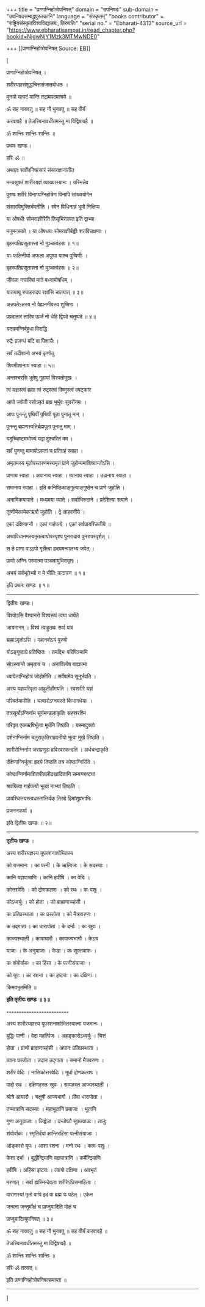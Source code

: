 +++
title = "प्राणाग्निहोत्रोपनिषत्"
domain = "उपनिषदः"
sub-domain = "उपनिषदसम्बद्धपुस्तकानि"
language = "संस्कृतम्"
"books contributor" = "राष्ट्रियसंस्कृतविश्वविद्यालयः, तिरुपतिः"
"serial no." = "Ebharati-4313"
source_url = "https://www.ebharatisampat.in/read_chapter.php?bookid=NjgwNjY1Mzk3MTMwNDE0"

+++
[[प्राणाग्निहोत्रोपनिषत्	Source: [EB](https://www.ebharatisampat.in/read_chapter.php?bookid=NjgwNjY1Mzk3MTMwNDE0)]]

\[





प्राणाग्निहोत्रोपनिषत् ।



शरीरयज्ञसंशुद्धचित्तसंजातबोधतः ।

मुनयो यत्पदं यान्ति तद्रामपदमाश्रये ॥

ॐ सह नाववतु ॥ सह नौ भुनक्तु ॥ सह वीर्यं

करवावहै ॥ तेजस्विनावधीतमस्तु मा विद्विषावहै ॥

ॐ शान्तिः शान्तिः शान्तिः ॥



प्रथमः खण्डः।

हरिः ॐ ॥

अथातः सर्वोपनिषत्सारं संसारज्ञानातीत

मन्त्रसूक्तं शारीरयज्ञं व्याख्यास्यामः । यस्मिन्नेव

पुरुषः शरीरे विनाप्यग्निहोत्रेण विनापि सांख्ययोगेन

संसारविमुक्तिर्भवतीति । स्वेन विधिनान्नं भूमौ निक्षिप्य

या ओषधीः सोमराज्ञीरिति तिसृभिरन्नपत इति द्वाभ्या

मनुमन्त्रयते । या ओषधयः सोमराज्ञीर्बह्वीः शतविचक्षणाः ।

बृहस्पतिप्रसूतास्ता नो मुञ्चत्वंहसः ॥ १॥

याः फलिनीर्या अफला अपुष्पा याश्च पुष्पिणीः ।

बृहस्पतिप्रसूतास्ता नो मुञ्चत्वंहसः ॥ २॥

जीवला नघारिषां माते बध्नामोषधिम् ।

यातयायु रुपाहरादप रक्षांसि चातयात् ॥ ३॥

अन्नपतेऽन्नस्य नो वेह्यनमीवस्य शुष्मिणः ।

प्रप्रदातारं तारिष ऊर्जं नो धेहि द्विपदे चतुष्पदे ॥ ४॥

यदन्नमग्निर्बहुधा विराद्धि

 रुद्रैः प्रजग्धं यदि वा पिशाचैः ।

सर्वं तदीशानो अभयं कृणोतु

 शिवमीशानाय स्वाहा ॥ ५॥

अन्तश्चरसि भूतेषु गुहायां विश्वतोमुखः ।

त्वं यज्ञस्त्वं ब्रह्मा त्वं रुद्रस्तवं विष्णुस्त्वं वषट्कार

आपो ज्योती रसोऽमृतं ब्रह्म भूर्भुवः सुवरोंनमः ।

आपः पुनन्तु पृथिवीं पृथिवी पूता पुनातु माम् ।

पुनन्तु ब्रह्मणस्पतिर्ब्रह्मपूता पुनातु माम् ।

यदुच्च्हिष्टमभोज्यं यद्वा दुश्चरितं मम ।

सर्वं पुनन्तु मामापोऽसतां च प्रतिग्रहं स्वाहा ।

अमृतमस्य मृतोपस्तरणमस्यमृतं प्राणे जुहोम्यमाशिष्यान्तोऽसि ।

प्राणाय स्वाहा । अपानाय स्वाहा । व्यानाय स्वाहा । उदानाय स्वाहा ।

समानाय स्वाहा । इति कनिष्ठिकाङ्गुल्याङ्गुष्ठेन च प्राणे जुहोति ।

अनामिकयापाने । मध्यमया व्याने । सर्वाभिरुदाने । प्रदेशिन्या समाने ।

तूष्णीमेकामेकऋषौ जुहोति । द्वे आहवनीये ।

एकां दक्षिणाग्नौ । एकां गार्हपत्ये । एकां सर्वप्रायश्चित्तीये ॥

अथापिधानमस्यमृतत्वायोपस्पृश्य पुनरादाय पुनरुपस्पृशेत् ।

स ते प्राणा वाऽऽपो गृहीत्वा हृदयमन्वालभ्य जपेत् ।

प्राणो अग्निः परमात्मा पञ्चवायुभिरावृतः ।

अभयं सर्वभूतेभ्यो न मे भीतिः कदाचन ॥ १॥

इति प्रथमः खण्डः ॥ १॥

---------------------



द्वितीयः खण्डः।



विश्वोऽसि वैश्वानरो विश्वरूपं त्वया धार्यते

जायमानम् । विश्वं त्वाहुतथः सर्वा यत्र

ब्रह्माऽमृतोऽसि । महानवोऽयं पुरुषो

योऽङ्गुष्ठाग्रे प्रतिष्ठितः । तमद्भिः परिषिञ्चामि

सोऽस्यान्ते अमृताय च । अनावित्येष बाह्यात्मा

ध्यायेताग्निहोत्रं जोहोमीति । सर्वेषामेव सूनुर्भवति ।

अस्य यज्ञपरिवृता आहुतीर्होमयति । स्वशरीरे यज्ञं

परिवर्तयामीति । चत्वारोऽग्नयस्ते किंभागधेयाः ।

तत्रसूर्योऽग्निर्नाम सूर्यमण्डलाकृतिः सहस्ररश्मि

परिवृत एकऋषिर्भूत्वा मूर्धनि तिष्ठति । यस्मादुक्तो

दर्शनाग्निर्नाम चतुराकृतिराहवनीयो भूत्वा मुखे तिष्ठति ।

शारीरोग्निर्नाम जराप्रणुदा हविरवस्कन्दति । अर्धचन्द्राकृति

र्दक्षिणाग्निर्भूत्वा हृदये तिष्ठति तत्र कोष्ठाग्निरिति ।

कोष्ठाग्निर्नामाशितपीतलीढखादितानि सम्यग्व्यष्ट्यां

श्रपयित्वा गार्हपत्यो भूत्वा नाभ्यां तिष्ठति ।

प्रायश्चित्तयस्त्वधस्तात्तिर्यक् तिस्रो हिमांशुप्रभाभिः

प्रजननकर्मा ॥

इति द्वितीयः खण्डः ॥ २॥

---------------------------





**तृतीयः खण्डः** ।



अस्य शरीरयज्ञस्य यूपरशनाशोभितस्य

को यजमानः । का पत्नी । के ऋत्विजः । के सदस्याः ।

कानि यज्ञपात्राणि । कानि हवींषि । का वेदिः ।

कोत्तरवेदिः । को द्रोणकलशः । को रथः । कः पशुः ।

कोऽध्वर्युः । को होता । को ब्राह्मणाच्च्हंसी ।

कः प्रतिप्रस्थाता । कः प्रस्तोता । को मैत्रावरुणः ।

क उद्गाता । का धारापोता । के दर्भाः । कः स्रुवः ।

काज्यस्थाली । कावाघारौ । कावाज्यभागौ । केऽत्र

याजाः । के अनुयाजाः । केडा । कः सूक्तवाकः ।

कः शंयोर्वाकः । का हिंसा । के पत्नीसंयाजाः ।

को यूपः । का रशना । का इष्टयः । का दक्षिणा ।

किमवभृतमिति ॥

**इति तृतीयः खण्डः ॥ ३॥**

**-------------------------**



अस्य शारीरयज्ञस्य यूपरशनाशोभितस्यात्मा यजमानः ।

बुद्धिः पत्नी । वेदा महर्त्विजः । अहङ्कारोऽध्वर्युः । चित्तं

होता । प्राणो ब्राह्मणच्च्हंसी । अपानः प्रतिप्रस्थाता ।

व्यानः प्रस्तोता । उदान उद्गाता । समानो मैत्रवरुणः ।

शरीरं वेदिः । नासिकोत्तरवेदिः । मूर्धा द्रोणकलशः ।

पादो रथः । दक्षिणहस्तः स्रुवः । सव्यहस्त आज्यस्थाली ।

श्रोत्रे आघारौ । चक्षुषी आज्यभागौ । ग्रीवा धारापोता ।

तन्मात्राणि सदस्याः । महाभूतानि प्रयाजाः । भूतानि

गुणा अनुयाजाः । जिह्वेडा । दन्तोष्ठौ सूक्तवाकः । तालुः

शंयोर्वाकः । स्मृतिर्दया क्षान्तिरहिंसा पत्नीसंयाजाः ।

ओङ्कारो यूपः । आशा रशना । मनो रथः । कामः पशुः ।

केशा दर्भाः । बुद्धीन्द्रियाणि यज्ञपात्राणि । कर्मेन्द्रियाणि

हवींषि । अहिंसा इष्टयः । त्यागो दक्षिणा । अवभृतं

मरणात् । सर्वा ह्यस्मिन्देवताः शरीरेऽधिसमाहिताः ।

वाराणस्यां मृतो वापि इदं वा ब्रह्म यः पठेत् । एकेन

जन्मना जन्तुर्मोक्षं च प्राप्नुयादिति मोक्षं च

प्राप्नुयादित्युपनिषत् ॥ ३॥

ॐ सह नाववतु ॥ सह नौ भुनक्तु ॥ सह वीर्यं करवावहै ॥

तेजस्विनावधीतमस्तु मा विद्विषावहै ॥

ॐ शान्तिः शान्तिः शान्तिः ॥

हरिः ॐ तत्सत् ॥

इति प्राणाग्निहोत्रोपनिषत्समाप्ता ॥

-----------------------------











\]
